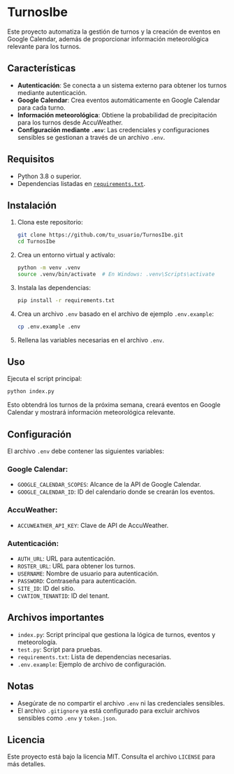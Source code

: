 # TurnosIbe

Este proyecto automatiza la gestión de turnos y la creación de eventos en Google Calendar, además de proporcionar información meteorológica relevante para los turnos.

## Características

- **Autenticación**: Se conecta a un sistema externo para obtener los turnos mediante autenticación.
- **Google Calendar**: Crea eventos automáticamente en Google Calendar para cada turno.
- **Información meteorológica**: Obtiene la probabilidad de precipitación para los turnos desde AccuWeather.
- **Configuración mediante `.env`**: Las credenciales y configuraciones sensibles se gestionan a través de un archivo `.env`.

## Requisitos

- Python 3.8 o superior.
- Dependencias listadas en [`requirements.txt`](requirements.txt).

## Instalación

1. Clona este repositorio:

    ```bash
    git clone https://github.com/tu_usuario/TurnosIbe.git
    cd TurnosIbe
    ```

2. Crea un entorno virtual y actívalo:

    ```bash
    python -m venv .venv
    source .venv/bin/activate  # En Windows: .venv\Scripts\activate
    ```

3. Instala las dependencias:

    ```bash
    pip install -r requirements.txt
    ```

4. Crea un archivo `.env` basado en el archivo de ejemplo `.env.example`:

    ```bash
    cp .env.example .env
    ```

5. Rellena las variables necesarias en el archivo `.env`.

## Uso

Ejecuta el script principal:

```bash
python index.py
```

Esto obtendrá los turnos de la próxima semana, creará eventos en Google Calendar y mostrará información meteorológica relevante.

## Configuración

El archivo `.env` debe contener las siguientes variables:

### Google Calendar:

- `GOOGLE_CALENDAR_SCOPES`: Alcance de la API de Google Calendar.
- `GOOGLE_CALENDAR_ID`: ID del calendario donde se crearán los eventos.

### AccuWeather:

- `ACCUWEATHER_API_KEY`: Clave de API de AccuWeather.

### Autenticación:

- `AUTH_URL`: URL para autenticación.
- `ROSTER_URL`: URL para obtener los turnos.
- `USERNAME`: Nombre de usuario para autenticación.
- `PASSWORD`: Contraseña para autenticación.
- `SITE_ID`: ID del sitio.
- `CVATION_TENANTID`: ID del tenant.

## Archivos importantes

- `index.py`: Script principal que gestiona la lógica de turnos, eventos y meteorología.
- `test.py`: Script para pruebas.
- `requirements.txt`: Lista de dependencias necesarias.
- `.env.example`: Ejemplo de archivo de configuración.

## Notas

- Asegúrate de no compartir el archivo `.env` ni las credenciales sensibles.
- El archivo `.gitignore` ya está configurado para excluir archivos sensibles como `.env` y `token.json`.

## Licencia

Este proyecto está bajo la licencia MIT. Consulta el archivo `LICENSE` para más detalles.